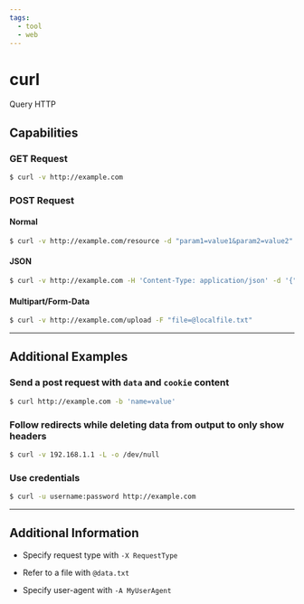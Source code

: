 ```yaml
---
tags:
  - tool
  - web
---
```

# curl

Query HTTP

## Capabilities

### GET Request

```bash
$ curl -v http://example.com
```

### POST Request

#### Normal

```bash
$ curl -v http://example.com/resource -d "param1=value1&param2=value2"
```

#### JSON

```bash
$ curl -v http://example.com -H 'Content-Type: application/json' -d '{"key1":"value1", "key2":"value2"}'
```

#### Multipart/Form-Data

```bash
$ curl -v http://example.com/upload -F "file=@localfile.txt"
```

---

## Additional Examples

### Send a post request with `data` and `cookie` content

```bash
$ curl http://example.com -b 'name=value'
```

### Follow redirects while deleting data from output to only show headers

```bash
$ curl -v 192.168.1.1 -L -o /dev/null
```

### Use credentials

```bash
$ curl -u username:password http://example.com
```

---

## Additional Information

- Specify request type with `-X RequestType`

- Refer to a file with `@data.txt`

- Specify user-agent with `-A MyUserAgent`
